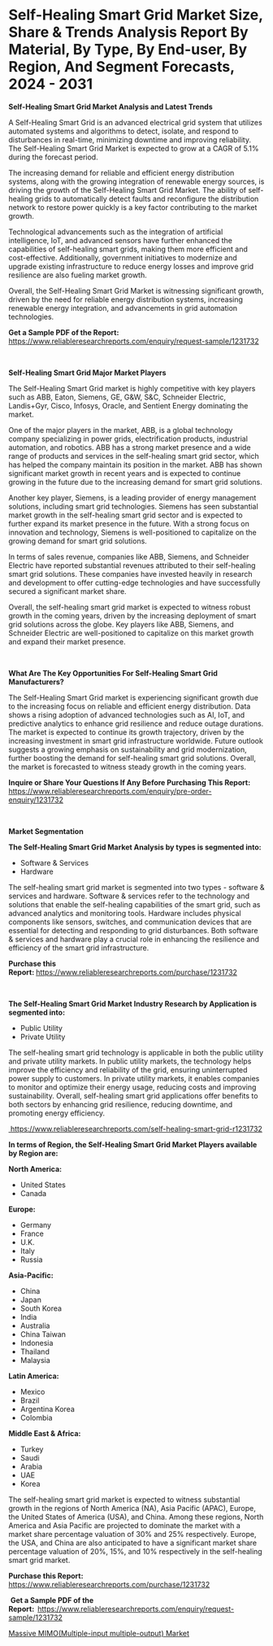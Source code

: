<p><h1>Self-Healing Smart Grid Market Size, Share & Trends Analysis Report By Material, By Type, By End-user, By Region, And Segment Forecasts, 2024 - 2031</h1></p><p><strong>Self-Healing Smart Grid Market Analysis and Latest Trends</strong></p>
<p><p>A Self-Healing Smart Grid is an advanced electrical grid system that utilizes automated systems and algorithms to detect, isolate, and respond to disturbances in real-time, minimizing downtime and improving reliability. The Self-Healing Smart Grid Market is expected to grow at a CAGR of 5.1% during the forecast period.</p><p>The increasing demand for reliable and efficient energy distribution systems, along with the growing integration of renewable energy sources, is driving the growth of the Self-Healing Smart Grid Market. The ability of self-healing grids to automatically detect faults and reconfigure the distribution network to restore power quickly is a key factor contributing to the market growth.</p><p>Technological advancements such as the integration of artificial intelligence, IoT, and advanced sensors have further enhanced the capabilities of self-healing smart grids, making them more efficient and cost-effective. Additionally, government initiatives to modernize and upgrade existing infrastructure to reduce energy losses and improve grid resilience are also fueling market growth.</p><p>Overall, the Self-Healing Smart Grid Market is witnessing significant growth, driven by the need for reliable energy distribution systems, increasing renewable energy integration, and advancements in grid automation technologies.</p></p>
<p><strong>Get a Sample PDF of the Report:&nbsp;</strong> <a href="https://www.reliableresearchreports.com/enquiry/request-sample/1231732">https://www.reliableresearchreports.com/enquiry/request-sample/1231732</a></p>
<p>&nbsp;</p>
<p><strong>Self-Healing Smart Grid Major Market Players</strong></p>
<p><p>The Self-Healing Smart Grid market is highly competitive with key players such as ABB, Eaton, Siemens, GE, G&W, S&C, Schneider Electric, Landis+Gyr, Cisco, Infosys, Oracle, and Sentient Energy dominating the market. </p><p>One of the major players in the market, ABB, is a global technology company specializing in power grids, electrification products, industrial automation, and robotics. ABB has a strong market presence and a wide range of products and services in the self-healing smart grid sector, which has helped the company maintain its position in the market. ABB has shown significant market growth in recent years and is expected to continue growing in the future due to the increasing demand for smart grid solutions.</p><p>Another key player, Siemens, is a leading provider of energy management solutions, including smart grid technologies. Siemens has seen substantial market growth in the self-healing smart grid sector and is expected to further expand its market presence in the future. With a strong focus on innovation and technology, Siemens is well-positioned to capitalize on the growing demand for smart grid solutions.</p><p>In terms of sales revenue, companies like ABB, Siemens, and Schneider Electric have reported substantial revenues attributed to their self-healing smart grid solutions. These companies have invested heavily in research and development to offer cutting-edge technologies and have successfully secured a significant market share.</p><p>Overall, the self-healing smart grid market is expected to witness robust growth in the coming years, driven by the increasing deployment of smart grid solutions across the globe. Key players like ABB, Siemens, and Schneider Electric are well-positioned to capitalize on this market growth and expand their market presence.</p></p>
<p>&nbsp;</p>
<p><strong>What Are The Key Opportunities For Self-Healing Smart Grid Manufacturers?</strong></p>
<p><p>The Self-Healing Smart Grid market is experiencing significant growth due to the increasing focus on reliable and efficient energy distribution. Data shows a rising adoption of advanced technologies such as AI, IoT, and predictive analytics to enhance grid resilience and reduce outage durations. The market is expected to continue its growth trajectory, driven by the increasing investment in smart grid infrastructure worldwide. Future outlook suggests a growing emphasis on sustainability and grid modernization, further boosting the demand for self-healing smart grid solutions. Overall, the market is forecasted to witness steady growth in the coming years.</p></p>
<p><strong>Inquire or Share Your Questions If Any Before Purchasing This Report:</strong> <a href="https://www.reliableresearchreports.com/enquiry/pre-order-enquiry/1231732">https://www.reliableresearchreports.com/enquiry/pre-order-enquiry/1231732</a></p>
<p>&nbsp;</p>
<p><strong>Market Segmentation</strong></p>
<p><strong>The Self-Healing Smart Grid Market Analysis by types is segmented into:</strong></p>
<p><ul><li>Software & Services</li><li>Hardware</li></ul></p>
<p><p>The self-healing smart grid market is segmented into two types - software & services and hardware. Software & services refer to the technology and solutions that enable the self-healing capabilities of the smart grid, such as advanced analytics and monitoring tools. Hardware includes physical components like sensors, switches, and communication devices that are essential for detecting and responding to grid disturbances. Both software & services and hardware play a crucial role in enhancing the resilience and efficiency of the smart grid infrastructure.</p></p>
<p><strong>Purchase this Report:&nbsp;</strong><a href="https://www.reliableresearchreports.com/purchase/1231732">https://www.reliableresearchreports.com/purchase/1231732</a></p>
<p>&nbsp;</p>
<p><strong>The Self-Healing Smart Grid Market Industry Research by Application is segmented into:</strong></p>
<p><ul><li>Public Utility</li><li>Private Utility</li></ul></p>
<p><p>The self-healing smart grid technology is applicable in both the public utility and private utility markets. In public utility markets, the technology helps improve the efficiency and reliability of the grid, ensuring uninterrupted power supply to customers. In private utility markets, it enables companies to monitor and optimize their energy usage, reducing costs and improving sustainability. Overall, self-healing smart grid applications offer benefits to both sectors by enhancing grid resilience, reducing downtime, and promoting energy efficiency.</p></p>
<p><a href="https://www.reliableresearchreports.com/self-healing-smart-grid-r1231732">&nbsp;https://www.reliableresearchreports.com/self-healing-smart-grid-r1231732</a></p>
<p><strong>In terms of Region, the Self-Healing Smart Grid Market Players available by Region are:</strong></p>
<p>
    <p> <strong> North America: </strong>
        <ul>
            <li>United States</li>
            <li>Canada</li>
        </ul>
        </p> 
    <p> <strong> Europe: </strong>
        <ul>
            <li>Germany</li>
            <li>France</li>
            <li>U.K.</li>
            <li>Italy</li>
            <li>Russia</li>
        </ul>
        </p> 
    <p> <strong> Asia-Pacific: </strong>
        <ul>
            <li>China</li>
            <li>Japan</li>
            <li>South Korea</li>
            <li>India</li>
            <li>Australia</li>
            <li>China Taiwan</li>
            <li>Indonesia</li>
            <li>Thailand</li>
            <li>Malaysia</li>
        </ul>
        </p> 
    <p> <strong> Latin America: </strong>
        <ul>
            <li>Mexico</li>
            <li>Brazil</li>
            <li>Argentina Korea</li>
            <li>Colombia</li>
        </ul>
        </p> 
    <p> <strong> Middle East & Africa: </strong>
        <ul>
            <li>Turkey</li>
            <li>Saudi</li>
            <li>Arabia</li>
            <li>UAE</li>
            <li>Korea</li>
        </ul>
    </p>
    </p>
<p><p>The self-healing smart grid market is expected to witness substantial growth in the regions of North America (NA), Asia Pacific (APAC), Europe, the United States of America (USA), and China. Among these regions, North America and Asia Pacific are projected to dominate the market with a market share percentage valuation of 30% and 25% respectively. Europe, the USA, and China are also anticipated to have a significant market share percentage valuation of 20%, 15%, and 10% respectively in the self-healing smart grid market.</p></p>
<p><strong>Purchase this Report: </strong><a href="https://www.reliableresearchreports.com/purchase/1231732">https://www.reliableresearchreports.com/purchase/1231732</a></p>
<p>&nbsp;<strong>Get a Sample PDF of the Report:&nbsp;&nbsp;</strong><a href="https://www.reliableresearchreports.com/enquiry/request-sample/1231732">https://www.reliableresearchreports.com/enquiry/request-sample/1231732</a></p>
<p><strong></strong></p>
<p><p><a href="https://github.com/GroverBarry/Market-Research-Report-List-4/blob/main/massive-mimomultiple-input-multiple-output-market.md">Massive MIMO(Multiple-input multiple-output) Market</a></p></p>